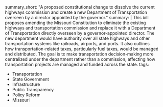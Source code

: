summary_short: "A proposed constitutional change to dissolve the current highways commission and create a new Department of Transportation overseen by a director appointed by the governor."
summary: |
  This bill proposes amending the Missouri Constitution to eliminate the existing highways and transportation commission and replace it with a Department of Transportation directly overseen by a governor-appointed director. The new department would have authority over all state highways and other transportation systems like railroads, airports, and ports. It also outlines how transportation-related taxes, particularly fuel taxes, would be managed and distributed. The goal is to make transportation decision-making more centralized under the department rather than a commission, affecting how transportation projects are managed and funded across the state.
tags:
  - Transportation
  - State Government
  - Infrastructure
  - Public Transparency
  - Policy Reform
  - Missouri
